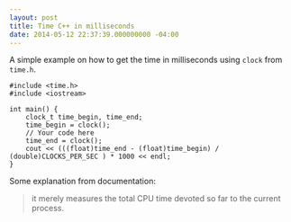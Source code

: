 ```yaml
---
layout: post
title: Time C++ in milliseconds
date: 2014-05-12 22:37:39.000000000 -04:00
---
```

A simple example on how to get the time in milliseconds using `clock` from `time.h`.

	#include <time.h>
    #include <iostream>
    
	int main() {
        clock_t time_begin, time_end;
		time_begin = clock();
		// Your code here
		time_end = clock();
		cout << (((float)time_end - (float)time_begin) / (double)CLOCKS_PER_SEC ) * 1000 << endl;
	}
    
Some explanation from documentation:
>it merely measures the total CPU time devoted so far to the current process.
